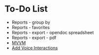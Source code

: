 To-Do List
====

* Reports - group by
* Reports - favorites
* Reports - export - opendoc spreadsheet
* Reports - export - pdf
* [MVVM](https://developer.android.com/topic/libraries/architecture/viewmodel.html)
* [Add Voice Interactions](https://codelabs.developers.google.com/codelabs/voice-interaction/index.html)
